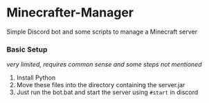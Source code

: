 # Minecrafter-Manager
Simple Discord bot and some scripts to manage a Minecraft server

### Basic Setup
*very limited, requires common sense and some steps not mentioned*
 1. Install Python
 2. Move these files into the directory containing the server.jar
 3. Just run the bot.bat and start the server using ``#start`` in discord
